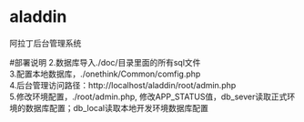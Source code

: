 # aladdin
阿拉丁后台管理系统


#部署说明
2.数据库导入./doc/目录里面的所有sql文件<br>
3.配置本地数据库，./onethink/Common/comfig.php<br>
4.后台管理访问路径：http://localhost/aladdin/root/admin.php<br>
5.修改环境配置，./root/admin.php, 修改APP_STATUS值，db_sever读取正式环境的数据库配置；db_local读取本地开发环境数据库配置<br>



